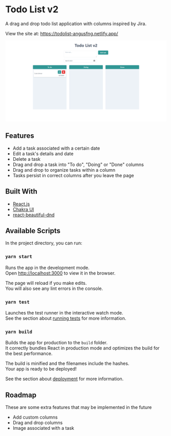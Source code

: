 # Todo List v2

A drag and drop todo list application with columns inspired by Jira.

View the site at: https://todolist-angusfng.netlify.app/

![](src/assets/todolist.png)

## Features

- Add a task associated with a certain date
- Edit a task's details and date
- Delete a task
- Drag and drop a task into "To do", "Doing" or "Done" columns
- Drag and drop to organize tasks within a column
- Tasks persist in correct columns after you leave the page

## Built With

- [React.js](https://reactjs.org/)
- [Chakra UI](https://chakra-ui.com/)
- [react-beautiful-dnd](https://github.com/atlassian/react-beautiful-dnd)

## Available Scripts

In the project directory, you can run:

### `yarn start`

Runs the app in the development mode.\
Open [http://localhost:3000](http://localhost:3000) to view it in the browser.

The page will reload if you make edits.\
You will also see any lint errors in the console.

### `yarn test`

Launches the test runner in the interactive watch mode.\
See the section about [running tests](https://facebook.github.io/create-react-app/docs/running-tests) for more information.

### `yarn build`

Builds the app for production to the `build` folder.\
It correctly bundles React in production mode and optimizes the build for the best performance.

The build is minified and the filenames include the hashes.\
Your app is ready to be deployed!

See the section about [deployment](https://facebook.github.io/create-react-app/docs/deployment) for more information.

## Roadmap

These are some extra features that may be implemented in the future

- Add custom columns
- Drag and drop columns
- Image associated with a task
